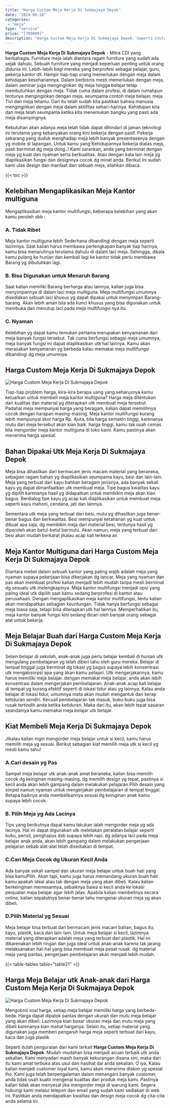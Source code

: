 ```yaml
---
title: "Harga Custom Meja Kerja Di Sukmajaya Depok"
date: "2024-06-18"
categories:
 - "meja"
type: "service"
price: "[700000]"
description: "Harga Custom Meja Kerja Di Sukmajaya Depok. Seperti itulah penguraian dari kami terkait **Harga Custom Meja Kerja Di Sukmajaya Depok**. Mudah-mudahan bisa me..."
---
```


**Harga Custom Meja Kerja Di Sukmajaya Depok** - Mitra CDI yang berbahagia. Furniture meja ialah diantara ragam furniture yang sudah ada sejak dahulu. Sebuah furniture yang menjadi keperluan penting untuk orang didunia ini. Lebih-lebih bagi mereka yang berprofesi sebagai pelajar, guru, pekerja kantor dll. Hampir tiap-tiap orang memerlukan dengan meja dalam kehidupan kesehariannya. Dalam berbisnis mesti memerlukan dengan meja, dalam seminar juga menginginkan dg meja hingga belajar tetap membutuhkan dengan meja. Tidak cuma dalam profesi, di dalam rumahpun tentunya menginginkan dengan meja, seumpama contoh meja belajar, meja Tivi dan meja tetamu. Dari itu telah sudah kita pastikan bahwa manusia menginginkan dengan meja dalam aktifitas sehari-harinya. Kehidupan kita dan meja telah seumpama ketika kita menemukan bangku yang pasti ada meja disampingnya.

Kebutuhan akan adanya meja telah tidak dapat dihindari di jaman teknologi ini terutama yang kebanyakan orang kini bekerja dengan pasif. Pekerja sekarang yang duduk menghadap meja lebih banyak presentasenya dengan yg mobile di lapangan. Untuk kamu yang Kehidupannya bekerja diatas meja, pasti berminat dg meja dong..! Kami sarankan, anda yang berminat dengan meja yg kuat dan nyaman serta berkualitas. Atau dengan kata lain meja yg diaplikasikan fungsi dan designnya cocok dg minat anda. Berikut ini sudah kami ulas design dan manfaat dari sebuah meja, silahkan dibaca.

{{< toc >}}

## Kelebihan Mengaplikasikan Meja Kantor multiguna

Mengaplikasikan meja kantor multifungsi, beberapa kelebihan yang akan kamu peroleh sbb :

### A. Tidak Ribet

Meja kantor multiguna lebih Sederhana dibandingi dengan meja seperti lazimnya. Saat kalian harus membawa perlengkapan banyak tiap harinya, kamu bisa menaruhnya terutama dahulu di dalam laci meja. Sehingga, dikala kamu pulang ke hunian dan kembali lagi ke kantor tidak perlu membawa Barang yg dibutuhkan lagi.

### B. Bisa Digunakan untuk Menaruh Barang

Saat kalian memiliki Barang berharga atau lainnya, kalian juga bisa menyimpannya di dalam laci meja multiguna. Meja multifungsi umumnya disediakan sebuah laci khusus yg dapat dipakai untuk menyimpan Barang-barang. Akan lebih aman bila ada kunci khusus yang bisa digunakan untuk membuka dan menutup laci pada meja multifungsi nya itu.

### C. Nyaman

Kelebihan yg dapat kamu temukan pertama merupakan kenyamanan dari meja banyak fungsi tersebut. Tak cuma berfungsi sebagai meja umumnya, meja banyak fungsi ini dapat diaplikasikan utk hal lainnya. Kamu akan merasakan kenyamanan yg berbeda kalau memakai meja multifungsi dibandingi dg meja umumnya.

## Harga Custom Meja Kerja Di Sukmajaya Depok

![Harga Custom Meja Kerja Di Sukmajaya Depok](/images/meja/meja-dewasa-017.jpg)

Tiap-tiap problem harga, kira-kira berapa uang yang seharusnya kamu keluarkan untuk membeli meja kantor multiguna? Harga meja ditentukan dari kualitas dan material yg diterapkan utk membuat meja tersebut. Padahal meja mempunyai harga yang beragam, kalian dapat memilihnya cocok dengan harapan masing-masing. Meja kantor multifungsi kurang lebih mempunyai skor harga Rp. 4juta, bila harga semakin tinggi, karenanya mutu dari meja tersebut akan kian baik. harga tinggi, kamu tak usah cemas bila mengorder meja kantor multiguna di toko kami. Kamu pastinya akan menerima harga spesial.

## Bahan Dipakai Utk Meja Kerja Di Sukmajaya Depok

Meja bisa dihasilkan dari bermacam jenis macam material yang beraneka, sebagian ragam bahan yg diaplikasikan seumpama kayu, besi dan lain-lain. Meja yang terbuat dari kayu bahkan beragam jenisnya, ada banyak sekali kayu yg dapat dimanfaatkan utk membuat meja. Tipe bagus kwalitas kayu yg dipilih karenanya hasil yg didapatkan untuk membikin meja akan kian bagus. Berdialog tipe kayu yg acap kali diaplikasikan untuk membuat meja seperti kayu mahoni, cendana, jati dan lainnya.

Sementara utk meja yang terbuat dari besi, mutu yg dihasilkan juga benar-benar bagus dan berkwalitas. Besi mempunyai ketahanan yg kuat untuk dibuat apa saja, dg membikin meja dari material besi, tentunya hasil yg diperoleh akan betul-betul bermutu. Akan namun, meja yang terbuat dari besi akan mudah berkarat jikalau acap kali terkena air.

## Meja Kantor Multiguna dari Harga Custom Meja Kerja Di Sukmajaya Depok

Diantara mebel dalam sebuah kantor yang paling wajib adalah meja yang nyaman supaya pekerjaan bisa dikerjakan dg lancar. Meja yang nyaman dan pas akan membuat profesi kalian menjadi lebih mudah tanpa mesti berminat dg sesuatu utk melengkapinya. Meja kantor multifungsi menjadi opsi yang paling ideal utk dipilih saat kamu sedang berprofesi di kantor atau perusahaan. Dengan mengaplikasikan meja kantor multifungsi, tentu kalian akan mendapatkan sebagian keuntungan. Tidak hanya berfungsi sebagai meja biasa saja, tetapi bisa diterapkan utk hal lainnya. Memperhatikan itu, meja kantor banyak fungsi kini sedang dicari oleh banyak orang sebagai alat untuk bekerja.

## Meja Belajar Buah dari Harga Custom Meja Kerja Di Sukmajaya Depok

Selain belajar di sekolah, anak-anak juga perlu belajar kembali di hunian utk mengulang pembelajaran yg telah diberi tahu oleh guru mereka. Belajar di tempat tinggal juga berminat dg lokasi yg bagus supaya lebih konsentrasi utk mengabsorpsi apa yang akan kamu pelajari. Utk mengerjakannya, kamu harus memiliki meja belajar. dengan memakai meja belajar, anda akan lebih konsentrasi dalam mengerjakan pembelajaran. Anak-anak acap kali belajar di tempat yg kurang efektif seperti di lokasi tidur atau yg lainnya. Kalau anda belajar di lokasi tidur, umumnya mata akan mudah mengantuk dan kerap ketiduran sendiri. Kecuali pembelajaran tak masuk, buku-buku juga bisa rusak tertindih anda ketika ketiduran. Maka dari itu, akan lebih tepat sasaran seandainya kamu memakai meja belajar utk belajar.

## Kiat Membeli Meja Kerja Di Sukmajaya Depok

Jikalau kalian ingin mengorder meja belajar untuk si kecil, kamu harus memilih meja yg sesuai. Berikut sebagian kiat memilih meja utk si kecil yg mesti kamu tahu!

### A.Cari desain yg Pas

Sampel meja belajar utk anak-anak amat beraneka, kalian bisa memilih cocok dg keinginan masing-masing. dg memilih design yg tepat, pastinya si kecil anda akan lebih gampang dalam melakukan pelajaran.Pilih desain yang simpel namun nyaman untuk mengerjakan pembelajaran di tempat tinggal. Betapa baiknya anda membelikannya sesuai dg keinginan anak kamu supaya lebih cocok.

### B. Pilih Meja yg Ada Lacinya

Tips yang berikutnya dapat kamu lakukan ialah mengorder meja yg ada lacinya. Hal ini dapat digunakan utk meletakan peralatan belajar seperti buku, pensil, penghapus dsb supaya lebih rapi. dg adanya laci pada meja belajar anak anda, akan lebih gampang dalam melakukan pengerjaan pelajaran sebab alat-alat telah disediakan di tempat.

### C.Cari Meja Cocok dg Ukuran Kecil Anda

Ada banyak sekali sampel dan ukuran meja belajar untuk buah hati yang bisa kamuPilih. Akan tapi, kamu juga harus memandang ukuran buah hati kamu apakah ideal atau tak dengan meja yang akan dibeli. Kalau kalian berkeinginan memesannya, sebaiknya bawa si kecil anda ke lokasi penjualan meja belajar agar lebih jelas. Apabila kalian membelinya secara online, kalian sepatutnya benar-benar tahu mengenai ukuran meja yg akan dibeli.

### D.Pilih Material yg Sesuai

Meja belajar bisa terbuat dari bermacam jenis macam bahan, bagus itu, kayu, plastik, kaca dan lain-lain. Untuk meja belajar si kecil, lazimnya material yang diterapkan adalah meja yang terbuat dari plastik. Hal ini dikarenakan lebih ringan dan juga ideal untuk anak-anak karena tak jarang melaksanakan hal-hal yang bisa membuat meja pesat rusak. dg material meja yang pantas, pengerjaan pembelajaran akan menjadi lebih mudah.

{{< table-tables table="table21" >}}

## Harga Meja Belajar utk Anak-anak dari Harga Custom Meja Kerja Di Sukmajaya Depok

![Harga Custom Meja Kerja Di Sukmajaya Depok](/images/meja/meja-anak-013.jpg)

Mengobrol soal harga, setiap meja belajar memiliki harga yang berbeda-beda. Harga dapat dipatok pantas dengan ukuran dan mutu meja belajar yang akan dibeli. Lazimnya kian besar ukuran meja dan mutu meja yang dibeli karenanya kian mahal harganya. Selain itu, setiap material yang digunakan juga memberi pengaruh harga meja seperti terbuat dari kayu, kaca dan juga plastik

Seperti itulah penguraian dari kami terkait **Harga Custom Meja Kerja Di Sukmajaya Depok**. Mudah-mudahan bisa menjadi acuan terbaik utk anda sekalian. Kami menyadari masih banyak kekurangan disana sini, maka dari itu kami amat terbuka atas usul dan nasihat dai anda sekalian. O iya, Kalau kalian menjadi customer loyal kami, kamu akan menerima diskon yg spesial lho. Kami juga telah berpengalaman dalam menangani banyak customer, anda tidak usah kuatir mengenai kualitas dari produk meja kami. Pastinya kalian tidak akan menyesal jika mengorder meja di warung kami. Segera hubungi kami melalui telepon dan email yang sudah kami sediakan di web ini. Pastikan anda mendapatkan kwalitas dan design meja cocok dg cita-cita anda selama ini.
